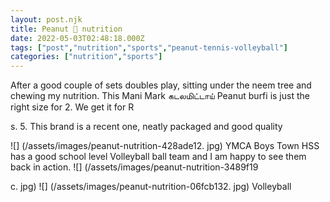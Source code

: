 ```yaml
---
layout: post.njk
title: Peanut 🥜 nutrition
date: 2022-05-03T02:48:18.000Z
tags: ["post","nutrition","sports","peanut-tennis-volleyball"]
categories: ["nutrition","sports"]
---
```


After a good couple of sets doubles play, sitting under the neem tree and chewing my nutrition. This Mani Mark கடலமிட்டாய் Peanut burfi is just the right size for 2. We get it for R

s.
 5. This brand is a recent one, neatly packaged and good quality

![] (/assets/images/peanut-nutrition-428ade12. jpg) YMCA Boys Town HSS has a good school level Volleyball ball team and I am happy to see them back in action. ![] (/assets/images/peanut-nutrition-3489f19

c. jpg) ![] (/assets/images/peanut-nutrition-06fcb132. jpg) Volleyball

